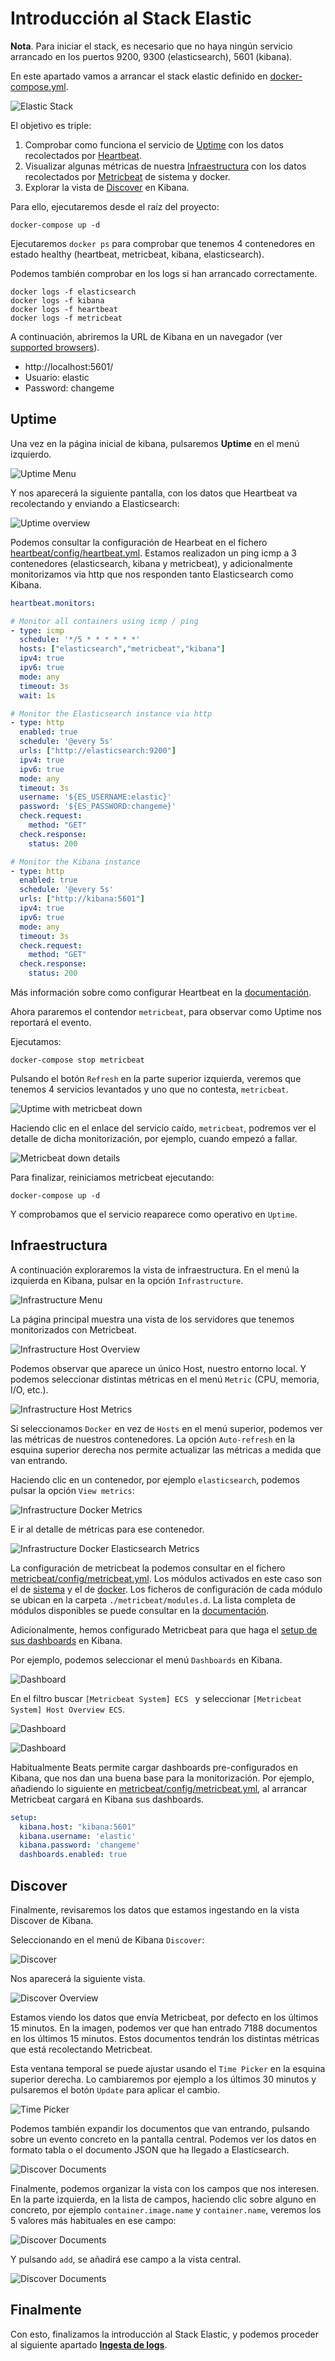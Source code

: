 # Introducción al Stack Elastic

**Nota**.  Para iniciar el stack, es necesario que no haya ningún servicio arrancado en los puertos 9200, 9300 (elasticsearch), 5601 (kibana).

En este apartado vamos a arrancar el stack elastic definido en [docker-compose.yml](../../docker-compose.yml).

![Elastic Stack](./img/elastic-stack.png)

El objetivo es triple:

1. Comprobar como funciona el servicio de [Uptime](https://www.elastic.co/guide/en/kibana/7.3/xpack-uptime.html) con los datos recolectados por [Heartbeat](https://www.elastic.co/guide/en/beats/heartbeat/7.3/index.html).
2. Visualizar algunas métricas de nuestra [Infraestructura](https://www.elastic.co/guide/en/kibana/7.3/xpack-infra.html) con los datos recolectados por [Metricbeat](https://www.elastic.co/guide/en/beats/metricbeat/7.3/index.html) de sistema y docker.
3. Explorar la vista de [Discover](https://www.elastic.co/guide/en/kibana/7.3/discover.html) en Kibana.

Para ello, ejecutaremos desde el raíz del proyecto:

```shell
docker-compose up -d
```

Ejecutaremos `docker ps` para comprobar que tenemos 4 contenedores en estado healthy (heartbeat, metricbeat, kibana, elasticsearch).

Podemos también comprobar en los logs si han arrancado correctamente.

```shell
docker logs -f elasticsearch
docker logs -f kibana
docker logs -f heartbeat
docker logs -f metricbeat
```

A continuación, abriremos la URL de Kibana en un navegador (ver [supported browsers](https://www.elastic.co/es/support/matrix#matrix_browsers)).

- http://localhost:5601/
- Usuario: elastic
- Password: changeme

## Uptime

Una vez en la página inicial de kibana, pulsaremos **Uptime** en el menú izquierdo.

![Uptime Menu](./img/uptime-icon.png)

Y nos aparecerá la siguiente pantalla, con los datos que Heartbeat va recolectando y enviando a Elasticsearch:

![Uptime overview](./img/uptime-overview.png)

Podemos consultar la configuración de Hearbeat en el fichero [heartbeat/config/heartbeat.yml](../../heartbeat/config/heartbeat.yml). Estamos realizadon un ping icmp a 3 contenedores (elasticsearch, kibana y metricbeat), y adicionalmente monitorizamos via http que nos responden tanto Elasticsearch como Kibana.

```yaml
heartbeat.monitors:

# Monitor all containers using icmp / ping
- type: icmp
  schedule: '*/5 * * * * * *'
  hosts: ["elasticsearch","metricbeat","kibana"]
  ipv4: true
  ipv6: true
  mode: any
  timeout: 3s
  wait: 1s

# Monitor the Elasticsearch instance via http
- type: http
  enabled: true
  schedule: '@every 5s'
  urls: ["http://elasticsearch:9200"]
  ipv4: true
  ipv6: true
  mode: any
  timeout: 3s
  username: '${ES_USERNAME:elastic}'
  password: '${ES_PASSWORD:changeme}'
  check.request:
    method: "GET"
  check.response:
    status: 200

# Monitor the Kibana instance
- type: http
  enabled: true
  schedule: '@every 5s'
  urls: ["http://kibana:5601"]
  ipv4: true
  ipv6: true
  mode: any
  timeout: 3s
  check.request:
    method: "GET"
  check.response:
    status: 200
```

Más información sobre como configurar Heartbeat en la  [documentación](https://www.elastic.co/guide/en/beats/heartbeat/7.3/configuring-howto-heartbeat.html).

Ahora pararemos el contendor `metricbeat`, para observar como Uptime nos reportará el evento.

Ejecutamos:

```shell
docker-compose stop metricbeat
```

Pulsando el botón `Refresh` en la parte superior izquierda, veremos que tenemos 4 servicios levantados y uno que no contesta, `metricbeat`.

![Uptime with metricbeat down](./img/uptime-overview-metricbeat-down.png)

Haciendo clic en el enlace del servicio caído, `metricbeat`, podremos ver el detalle de dicha monitorización, por ejemplo, cuando empezó a fallar.

![Metricbeat down details](./img/uptime-detail-metricbeat-down.png)

Para finalizar, reiniciamos metricbeat ejecutando:

```shell
docker-compose up -d
```

Y comprobamos que el servicio reaparece como operativo en `Uptime`.

## Infraestructura

A continuación exploraremos la vista de infraestructura. En el menú la izquierda en Kibana, pulsar en la opción `Infrastructure`.

![Infrastructure Menu](./img/infrastructure-icon.png)

La página principal muestra una vista de los servidores que tenemos monitorizados con Metricbeat. 

![Infrastructure Host Overview](./img/infrastructure-host-overview.png)

Podemos observar que aparece un único Host, nuestro entorno local. Y podemos seleccionar distintas métricas en el menú `Metric` (CPU, memoria, I/O, etc.).

![Infrastructure Host Metrics](./img/infrastructure-host-overview-metrics.png)

Si seleccionamos `Docker` en vez de `Hosts` en el menú superior, podemos ver las métricas de nuestros contenedores. La opción `Auto-refresh` en la esquina superior derecha nos permite actualizar las métricas a medida que van entrando.

Haciendo clic en un contenedor, por ejemplo `elasticsearch`, podemos pulsar la opción `View metrics`:

![Infrastructure Docker Metrics](./img/infrastructure-docker.png)

E ir al detalle de métricas para ese contenedor.

![Infrastructure Docker Elasticsearch Metrics](./img/infrastructure-docker-elasticsearch.png)

La configuración de metricbeat la podemos consultar en el fichero [metricbeat/config/metricbeat.yml](../../metricbeat/config/metricbeat.yml). Los módulos activados en este caso son el de [sistema](../../metricbeat/config/modules.d/system.yml) y el de [docker](../../metricbeat/config/modules.d/docker.yml). Los ficheros de configuración de cada módulo se ubican en la carpeta `./metricbeat/modules.d`. La lista completa de módulos disponibles se puede consultar en la [documentación](https://www.elastic.co/guide/en/beats/metricbeat/7.3/metricbeat-modules.html).

Adicionalmente, hemos configurado Metricbeat para que haga el [setup de sus dashboards](https://www.elastic.co/guide/en/beats/metricbeat/7.3/load-kibana-dashboards.html) en Kibana.

Por ejemplo, podemos seleccionar el menú `Dashboards` en Kibana.

![Dashboard](./img/dashboard-icon.png)

En el filtro buscar `[Metricbeat System] ECS ` y seleccionar `[Metricbeat System] Host Overview ECS`.

![Dashboard](./img/metricbeat-dashboards.png)

![Dashboard](./img/metricbeat-dashboard-host-overview.png)

Habitualmente Beats permite cargar dashboards pre-configurados en Kibana, que nos dan una buena base para la monitorización. Por ejemplo, añadiendo lo siguiente en [metricbeat/config/metricbeat.yml](../../metricbeat/config/metricbeat.yml), al arrancar Metricbeat cargará en Kibana sus dashboards.

```yaml
setup:
  kibana.host: "kibana:5601"
  kibana.username: 'elastic'
  kibana.password: 'changeme'
  dashboards.enabled: true
```

## Discover

Finalmente, revisaremos los datos que estamos ingestando en la vista Discover de Kibana.

Seleccionando en el menú de Kibana `Discover`:

![Discover](./img/discover-icon.png)

Nos aparecerá la siguiente vista.

![Discover Overview](./img/discover-overview.png)

Estamos viendo los datos que envía Metricbeat, por defecto en los últimos 15  minutos. En la imagen, podemos ver que han entrado 7188 documentos en los últimos 15 minutos. Estos documentos tendrán los distintas métricas que está recolectando Metricbeat.

Esta ventana temporal se puede ajustar usando el `Time Picker` en la esquina superior derecha. Lo cambiaremos por ejemplo a los últimos 30 minutos y pulsaremos el botón `Update` para aplicar el cambio.

![Time Picker](./img/discover-time-picker.png)

Podemos también expandir los documentos que van entrando, pulsando sobre un evento concreto en la pantalla central. Podemos ver los datos en formato tabla o el documento JSON que ha llegado a Elasticsearch.

![Discover Documents](./img/discover-documents.png)

Finalmente, podemos organizar la vista con los campos que nos interesen. En la parte izquierda, en la lista de campos, haciendo clic sobre alguno en concreto, por ejemplo `container.image.name` y `container.name`, veremos los 5 valores más habituales en ese campo:

![Discover Documents](./img/discover-field-values.png)

Y pulsando `add`, se añadirá ese campo a la vista central.

![Discover Documents](./img/discover-search.png)

## Finalmente

Con esto, finalizamos la introducción al Stack Elastic, y podemos proceder al siguiente apartado **[Ingesta de logs](../paso02/README.md)**.